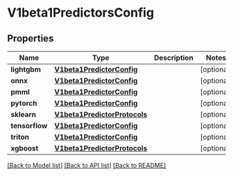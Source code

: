 # V1beta1PredictorsConfig

## Properties
Name | Type | Description | Notes
------------ | ------------- | ------------- | -------------
**lightgbm** | [**V1beta1PredictorConfig**](V1beta1PredictorConfig.md) |  | [optional] 
**onnx** | [**V1beta1PredictorConfig**](V1beta1PredictorConfig.md) |  | [optional] 
**pmml** | [**V1beta1PredictorConfig**](V1beta1PredictorConfig.md) |  | [optional] 
**pytorch** | [**V1beta1PredictorConfig**](V1beta1PredictorConfig.md) |  | [optional] 
**sklearn** | [**V1beta1PredictorProtocols**](V1beta1PredictorProtocols.md) |  | [optional] 
**tensorflow** | [**V1beta1PredictorConfig**](V1beta1PredictorConfig.md) |  | [optional] 
**triton** | [**V1beta1PredictorConfig**](V1beta1PredictorConfig.md) |  | [optional] 
**xgboost** | [**V1beta1PredictorProtocols**](V1beta1PredictorProtocols.md) |  | [optional] 

[[Back to Model list]](../README.md#documentation-for-models) [[Back to API list]](../README.md#documentation-for-api-endpoints) [[Back to README]](../README.md)


